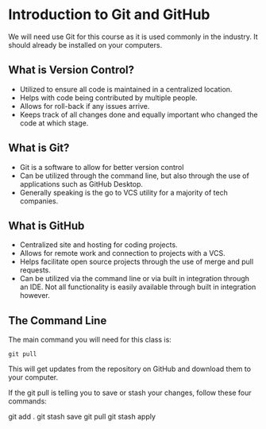 # Introduction to Git and GitHub

We will need use Git for this course as it is used commonly in the industry. It should already be installed on your computers.

## What is Version Control?

- Utilized to ensure all code is maintained in a centralized location.
- Helps with code being contributed by multiple people.
- Allows for roll-back if any issues arrive.
- Keeps track of all changes done and equally important who changed the code at which stage.

## What is Git?

- Git is a software to allow for better version control
- Can be utilized through the command line, but also through the use of applications such as GitHub Desktop.
- Generally speaking is the go to VCS utility for a majority of tech companies.

## What is GitHub

- Centralized site and hosting for coding projects.
- Allows for remote work and connection to projects with a VCS.
- Helps facilitate open source projects through the use of merge and pull requests.
- Can be utilized via the command line or via built in integration through an IDE. Not all functionality is easily available through built in integration however.

## The Command Line

The main command you will need for this class is:

```
git pull
```

This will get updates from the repository on GitHub and download them to your computer.

If the git pull is telling you to save or stash your changes, follow these four commands:

git add .
git stash save
git pull
git stash apply
